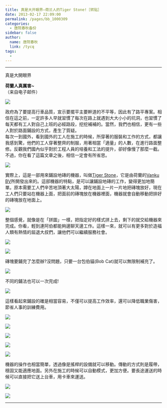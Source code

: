 ```yaml
---
title: 真是大开眼界—荷兰人的Tiger Stone!［转贴］
date: 2013-02-17 22:09:00
permalink: /pages/bb_1000309
categories: 
  - 唐院春秋备份
sidebar: false
author: 
  name: 唐院春秋
  link: /tycq
tags: 
  - 
---
```


* * *

  

真是大開眼界

**荷蘭人真厲害~**  
（来自电子邮件）  

![](/pic/img5.ph.126.net_eEq1W2hHFGa-6HbBKX2dgw==_6598082416866112115.jpg)

政府為了要提高行車品質，宣示要擺平主要幹道的不平等，因此有了路平專案。相信在這之前，一定許多人早就習慣了每次在路上就遇到大大小小的坑洞，也習慣了每天都有工人對自己上班的必經路段，挖挖補補的。當然，我們也相信，更有一些人對於路面鋪設的方式，產生了質疑。  
每次一到國外，看到國外的工人在施工的時候，所穿著的服裝和工作的方式，都讓我感到驚，他們的工人穿著整齊的制服，用著相當「適量」的人數，在進行路面整修。反觀我們國內似乎對於工程人員的培養和工法的提升，卻好像慢了那麼一截。不過，你在看了這篇文章之後，相信一定會有所省思。  

![](/pic/img1.ph.126.net_xiGXkRkLCZzR_Wtjhb4BCA==_6597452396703304711.jpg)

實際上，這是一部用來鋪設地磚的機器，叫做[Tiger Stone](http://www.tiger-stone.nl/)，它是由荷蘭的[Vanku
BV](http://www.xs4all.nl/~vankubv/)所開發出來的。這部機器的特點，是可以讓鋪設地磚的工作，變得更加地簡單。原本需要工人們辛苦地頂著大太陽，蹲在地面上一片一片地把磚塊放好，現在工人們只要站在機器上面，把面前的磚塊放在機器裡面，機器就會自動移動把排好的磚塊放在地面上。  

![](/pic/img4.ph.126.net_2IL6-yXMx9OcaywlTXdA6Q==_6597307261168244574.jpg)

整個感覺，就像是在「拼圖」一樣，把指定好的樣式拼上去，剩下的就交給機器來完成。你看，輕到連阿伯都能夠邊聊天邊工作。這樣一來，就可以有更多對於造福人類有熱情的屆退大叔們，讓他們可以繼續服務社會。  

![](/pic/img7.ph.126.net_GKaiSAvDEoZEmBGCfWFSuw==_6597958172052398667.jpg)

![](/pic/img9.ph.126.net_bhnKdufXDUUAY8ezFYPNbg==_6597546954703598949.jpg)

磚塊要鋪完了怎麼辦?沒問題，只要一台包伯貓(Bob Cat)就可以無限制補充了。  

![](/pic/img4.ph.126.net_5Jzzur_4JPhcuGDc9puSng==_6597519466912603004.jpg)

不同的鋪法也可以一次完成!  

![](http://img5.ph.126.net/0W2-ro8ipsA5TawYRNBIaA==/6597658005378003805.jpg)

這樣看起來鋪設的確是相當容易，不僅可以提高工作效率，還可以降低職業傷害，節省人事的訓練費用。  

![](/pic/img1.ph.126.net_iVHHwJcOXZxL2PFhRoL6Xg==_6597651408308238711.jpg)

![](/pic/img9.ph.126.net_XyLp6AuqF2LKJfWZpL6bRQ==_6598002152517511199.jpg)

![](/pic/img7.ph.126.net_VCZxStJkjSw56BVjcplauQ==_6597872410145431457.jpg)

![](/pic/img1.ph.126.net_2lNqirA2wlGwF1HcY3wFcw==_6597793245308225521.jpg)

![](/pic/img4.ph.126.net_IBYfoosoRxCKJek3hscqnA==_6597443600610282574.jpg)

  
機器的操作也相當簡單，透過像是搖桿的設備就可以移動。傳動的方式則是履帶，穩固又能適應地面。另外在施工的時候可以自動模式，更加方便。要長途運送的時候可以直接把它送上台車，用卡車來運送。  

![](/pic/img5.ph.126.net__VbJtbiJjG7u9q4KAJh3FA==_6597697587796604215.jpg)

![](/pic/img7.ph.126.net_6FOSI-PGGjyIZhJ3qjbLDA==_6598096710517274627.jpg)

  
  
  
---  
  
[](http://shouji.163.com/)